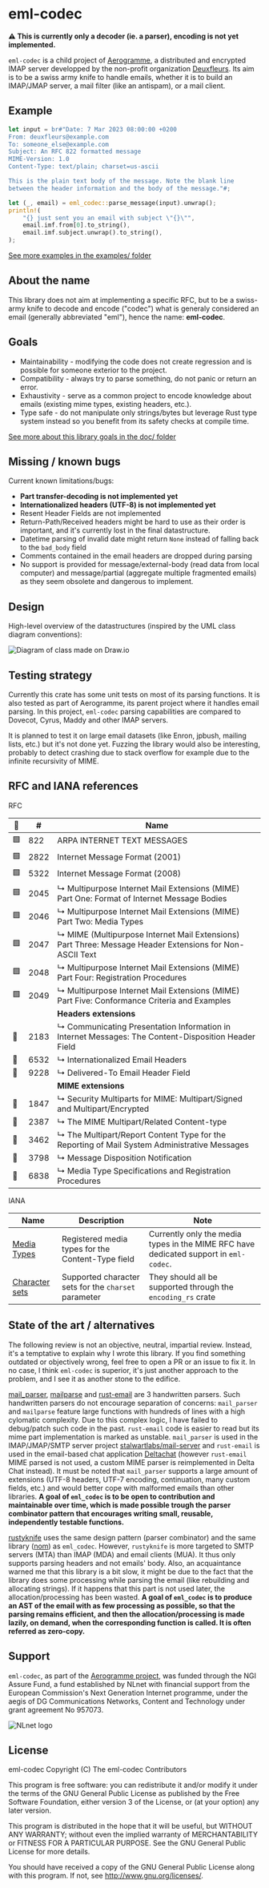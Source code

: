# eml-codec

**⚠️ This is currently only a decoder (ie. a parser), encoding is not yet implemented.**

`eml-codec` is a child project of [Aerogramme](https://aerogramme.deuxfleurs.fr), a distributed and encrypted IMAP server developped by the non-profit organization [Deuxfleurs](https://deuxfleurs.fr).
Its aim is to be a swiss army knife to handle emails, whether it is to build an IMAP/JMAP server, a mail filter (like an antispam), or a mail client.

## Example

```rust
let input = br#"Date: 7 Mar 2023 08:00:00 +0200
From: deuxfleurs@example.com
To: someone_else@example.com
Subject: An RFC 822 formatted message
MIME-Version: 1.0
Content-Type: text/plain; charset=us-ascii

This is the plain text body of the message. Note the blank line
between the header information and the body of the message."#;

let (_, email) = eml_codec::parse_message(input).unwrap();
println!(
    "{} just sent you an email with subject \"{}\"",
    email.imf.from[0].to_string(),
    email.imf.subject.unwrap().to_string(),
);
```

[See more examples in the examples/ folder](./examples/)

## About the name

This library does not aim at implementing a specific RFC, but to be a swiss-army knife to decode and encode ("codec") what is generaly considered an email (generally abbreviated "eml"), hence the name: **eml-codec**.

## Goals

- Maintainability - modifying the code does not create regression and is possible for someone exterior to the project.
- Compatibility - always try to parse something, do not panic or return an error.
- Exhaustivity - serve as a common project to encode knowledge about emails (existing mime types, existing headers, etc.).
- Type safe - do not manipulate only strings/bytes but leverage Rust type system instead so you benefit from its safety checks at compile time.

[See more about this library goals in the doc/ folder](./doc/goals.md)

## Missing / known bugs

Current known limitations/bugs:

 - **Part transfer-decoding is not implemented yet**
 - **Internationalized headers (UTF-8) is not implemented yet**
 - Resent Header Fields are not implemented
 - Return-Path/Received headers might be hard to use as their order is important, and it's currently lost in the final datastructure.
 - Datetime parsing of invalid date might return `None` instead of falling back to the `bad_body` field
 - Comments contained in the email headers are dropped during parsing
 - No support is provided for message/external-body (read data from local computer) and message/partial (aggregate multiple fragmented emails) as they seem obsolete and dangerous to implement.

## Design

High-level overview of the datastructures (inspired by the UML class diagram conventions):

![Diagram of class made on Draw.io](./doc/class-uml.png)

## Testing strategy

Currently this crate has some unit tests on most of its parsing functions.
It is also tested as part of Aerogramme, its parent project where it handles email parsing.
In this project,  `eml-codec` parsing capabilities are compared to Dovecot, Cyrus, Maddy and other IMAP servers.

It is planned to test it on large email datasets (like Enron, jpbush, mailing lists, etc.) but it's not done yet.
Fuzzing the library would also be interesting, probably to detect crashing due to stack overflow for example
due to the infinite recursivity of MIME.

## RFC and IANA references

RFC

| 🚩 | # | Name |
|----|---|------|
| 🟩 |822	| ARPA INTERNET TEXT MESSAGES| 
| 🟩 |2822	| Internet Message Format (2001) | 	
| 🟩 |5322	| Internet Message Format (2008) | 	
| 🟩 |2045	| ↳ Multipurpose Internet Mail Extensions (MIME) Part One: Format of Internet Message Bodies |
| 🟩 |2046	| ↳ Multipurpose Internet Mail Extensions (MIME) Part Two: Media Types | 
| 🟩 |2047	| ↳ MIME (Multipurpose Internet Mail Extensions) Part Three: Message Header Extensions for Non-ASCII Text | 
| 🟩 |2048	| ↳ Multipurpose Internet Mail Extensions (MIME) Part Four: Registration Procedures | 
| 🟩 |2049	| ↳ Multipurpose Internet Mail Extensions (MIME) Part Five: Conformance Criteria and Examples |
|    |      | **Headers extensions** |
| 🔴 |2183  | ↳ Communicating Presentation Information in Internet Messages: The Content-Disposition Header Field |
| 🔴 |6532	| ↳ Internationalized Email Headers |
| 🔴 |9228  | ↳ Delivered-To Email Header Field |
|    |      | **MIME extensions** |
| 🔴 |1847  | ↳ Security Multiparts for MIME: Multipart/Signed and Multipart/Encrypted |
| 🔴 |2387  | ↳ The MIME Multipart/Related Content-type |
| 🔴 |3462  | ↳ The Multipart/Report Content Type for the Reporting of Mail System Administrative Messages |
| 🔴 |3798  | ↳ Message Disposition Notification |
| 🔴 |6838  | ↳ Media Type Specifications and Registration Procedures |

IANA

| Name | Description | Note |
|------|-------------|------|
| [Media Types](https://www.iana.org/assignments/media-types/media-types.xhtml) | Registered media types for the Content-Type field | Currently only the media types in the MIME RFC have dedicated support in `eml-codec`. |
| [Character sets](https://www.iana.org/assignments/character-sets/character-sets.xhtml) | Supported character sets for the `charset` parameter | They should all be supported through the `encoding_rs` crate |

## State of the art / alternatives

The following review is not an objective, neutral, impartial review. Instead, it's a temptative 
to explain why I wrote this library. If you find something outdated or objectively wrong, feel free to open a PR or an issue to fix it.
In no case, I think `eml-codec` is superior, it's just another approach to the problem, and I see it as another stone to the edifice.

[mail\_parser](https://github.com/stalwartlabs/mail-parser), [mailparse](https://github.com/staktrace/mailparse) and [rust-email](https://github.com/deltachat/rust-email) 
are 3 handwritten parsers. Such handwritten parsers do not encourage separation of concerns: `mail_parser` and `mailparse` feature large functions with hundreds of lines
with a high cylomatic complexity. Due to this complex logic, I have failed to debug/patch such code in the past. 
`rust-email` code is easier to read but its mime part implementation is marked as unstable. `mail_parser` is used in the IMAP/JMAP/SMTP server project [stalwartlabs/mail-server](https://github.com/stalwartlabs/mail-server) and `rust-email` is used in the email-based chat application [Deltachat](https://github.com/deltachat) (however `rust-email` MIME parsed is not used, a custom MIME parser is reimplemented in Delta Chat instead). It must be noted that `mail_parser` supports a large amount of extensions (UTF-8 headers, UTF-7 encoding, continuation, many custom fields, etc.) and would better cope with malformed emails than other libraries. **A goal of `eml_codec` is to be open to contribution and maintainable over time, which is made possible trough the parser combinator pattern that encourages writing small, reusable, independently testable functions.**

[rustyknife](https://github.com/jothan/rustyknife) uses the same design pattern (parser combinator) and the same library ([nom](https://github.com/rust-bakery/nom)) as `eml_codec`. However, `rustyknife` is more targeted to SMTP servers (MTA) than IMAP (MDA) and email clients (MUA).
It thus only supports parsing headers and not emails' body. Also, an acquaintance warned me that this library is a bit slow,
it might be due to the fact that the library does some processing while parsing the email (like rebuilding and allocating strings).
If it happens that this part is not used later, the allocation/processing has been wasted.
**A goal of `eml_codec` is to produce an AST of the email with as few processing as possible, so that the parsing remains efficient,
and then the allocation/processing is made lazily, on demand, when the corresponding function is called. It is often referred as zero-copy.**
 
## Support

`eml-codec`, as part of the [Aerogramme project](https://nlnet.nl/project/Aerogramme/), was funded through the NGI Assure Fund, a fund established by NLnet with financial support from the European Commission's Next Generation Internet programme, under the aegis of DG Communications Networks, Content and Technology under grant agreement No 957073.

![NLnet logo](https://aerogramme.deuxfleurs.fr/images/nlnet.svg)

## License

eml-codec
Copyright (C)  The eml-codec Contributors

This program is free software: you can redistribute it and/or modify
it under the terms of the GNU General Public License as published by
the Free Software Foundation, either version 3 of the License, or
(at your option) any later version.

This program is distributed in the hope that it will be useful,
but WITHOUT ANY WARRANTY; without even the implied warranty of
MERCHANTABILITY or FITNESS FOR A PARTICULAR PURPOSE.  See the
GNU General Public License for more details.

You should have received a copy of the GNU General Public License
along with this program.  If not, see <http://www.gnu.org/licenses/>.
